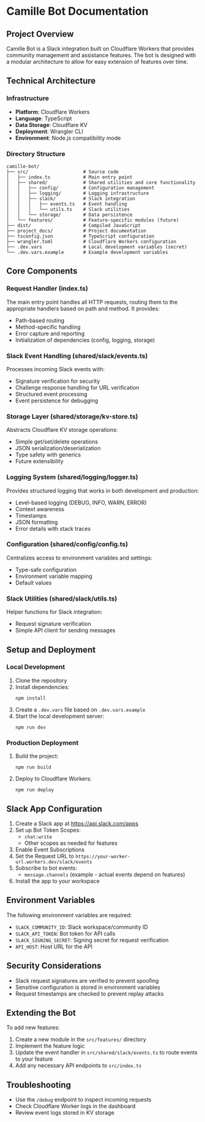 # Camille Bot Documentation

## Project Overview

Camille Bot is a Slack integration built on Cloudflare Workers that provides community management and assistance features. The bot is designed with a modular architecture to allow for easy extension of features over time.

## Technical Architecture

### Infrastructure

- **Platform**: Cloudflare Workers
- **Language**: TypeScript
- **Data Storage**: Cloudflare KV
- **Deployment**: Wrangler CLI
- **Environment**: Node.js compatibility mode

### Directory Structure

```
camille-bot/
├── src/                    # Source code
│   ├── index.ts            # Main entry point
│   ├── shared/             # Shared utilities and core functionality
│   │   ├── config/         # Configuration management
│   │   ├── logging/        # Logging infrastructure
│   │   ├── slack/          # Slack integration
│   │   │   ├── events.ts   # Event handling
│   │   │   └── utils.ts    # Slack utilities
│   │   └── storage/        # Data persistence
│   └── features/           # Feature-specific modules (future)
├── dist/                   # Compiled JavaScript
├── project_docs/           # Project documentation
├── tsconfig.json           # TypeScript configuration
├── wrangler.toml           # Cloudflare Workers configuration
├── .dev.vars               # Local development variables (secret)
└── .dev.vars.example       # Example development variables
```

## Core Components

### Request Handler (index.ts)

The main entry point handles all HTTP requests, routing them to the appropriate handlers based on path and method. It provides:

- Path-based routing
- Method-specific handling
- Error capture and reporting
- Initialization of dependencies (config, logging, storage)

### Slack Event Handling (shared/slack/events.ts)

Processes incoming Slack events with:

- Signature verification for security
- Challenge response handling for URL verification
- Structured event processing
- Event persistence for debugging

### Storage Layer (shared/storage/kv-store.ts)

Abstracts Cloudflare KV storage operations:

- Simple get/set/delete operations
- JSON serialization/deserialization
- Type safety with generics
- Future extensibility

### Logging System (shared/logging/logger.ts)

Provides structured logging that works in both development and production:

- Level-based logging (DEBUG, INFO, WARN, ERROR)
- Context awareness
- Timestamps
- JSON formatting
- Error details with stack traces

### Configuration (shared/config/config.ts)

Centralizes access to environment variables and settings:

- Type-safe configuration
- Environment variable mapping
- Default values

### Slack Utilities (shared/slack/utils.ts)

Helper functions for Slack integration:

- Request signature verification
- Simple API client for sending messages

## Setup and Deployment

### Local Development

1. Clone the repository
2. Install dependencies:
   ```
   npm install
   ```
3. Create a `.dev.vars` file based on `.dev.vars.example`
4. Start the local development server:
   ```
   npm run dev
   ```

### Production Deployment

1. Build the project:
   ```
   npm run build
   ```
2. Deploy to Cloudflare Workers:
   ```
   npm run deploy
   ```

## Slack App Configuration

1. Create a Slack app at https://api.slack.com/apps
2. Set up Bot Token Scopes:
   - `chat:write`
   - Other scopes as needed for features
3. Enable Event Subscriptions
4. Set the Request URL to `https://your-worker-url.workers.dev/slack/events`
5. Subscribe to bot events:
   - `message.channels` (example - actual events depend on features)
6. Install the app to your workspace

## Environment Variables

The following environment variables are required:

- `SLACK_COMMUNITY_ID`: Slack workspace/community ID
- `SLACK_API_TOKEN`: Bot token for API calls
- `SLACK_SIGNING_SECRET`: Signing secret for request verification
- `API_HOST`: Host URL for the API

## Security Considerations

- Slack request signatures are verified to prevent spoofing
- Sensitive configuration is stored in environment variables
- Request timestamps are checked to prevent replay attacks

## Extending the Bot

To add new features:

1. Create a new module in the `src/features/` directory
2. Implement the feature logic
3. Update the event handler in `src/shared/slack/events.ts` to route events to your feature
4. Add any necessary API endpoints to `src/index.ts`

## Troubleshooting

- Use the `/debug` endpoint to inspect incoming requests
- Check Cloudflare Worker logs in the dashboard
- Review event logs stored in KV storage
